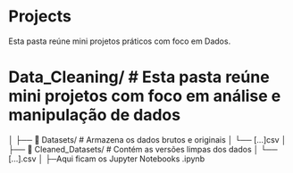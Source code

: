# Projects
Esta pasta reúne mini projetos práticos com foco em Dados.

# Data_Cleaning/ # Esta pasta reúne mini projetos com foco em análise e manipulação de dados
│
├── 📁 Datasets/ # Armazena os dados brutos e originais
│ └── [...]csv
│
├── 📁 Cleaned_Datasets/ # Contém as versões limpas dos dados
│ └── [...].csv
│
├─Aqui ficam os Jupyter Notebooks .ipynb